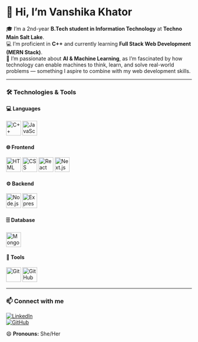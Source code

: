 # 👋 Hi, I’m Vanshika Khator  

🎓 I’m a 2nd-year **B.Tech student in Information Technology** at **Techno Main Salt Lake**.  
💻 I’m proficient in **C++** and currently learning **Full Stack Web Development (MERN Stack)**.  
🤖 I’m passionate about **AI & Machine Learning**, as I’m fascinated by how technology can enable machines to think, learn, and solve real-world problems — something I aspire to combine with my web development skills.  

---

### 🛠️ Technologies & Tools  

#### 💻 Languages  
<img src="https://cdn.jsdelivr.net/gh/devicons/devicon/icons/cplusplus/cplusplus-original.svg" alt="C++" width="40" height="40"/>  
<img src="https://cdn.jsdelivr.net/gh/devicons/devicon/icons/javascript/javascript-original.svg" alt="JavaScript" width="40" height="40"/>  

#### 🌐 Frontend  
<img src="https://cdn.jsdelivr.net/gh/devicons/devicon/icons/html5/html5-original.svg" alt="HTML" width="40" height="40"/>  
<img src="https://cdn.jsdelivr.net/gh/devicons/devicon/icons/css3/css3-original.svg" alt="CSS" width="40" height="40"/>  
<img src="https://cdn.jsdelivr.net/gh/devicons/devicon/icons/react/react-original.svg" alt="React" width="40" height="40"/>  
<img src="https://cdn.jsdelivr.net/gh/devicons/devicon/icons/nextjs/nextjs-original.svg" alt="Next.js" width="40" height="40"/>  

#### ⚙️ Backend  
<img src="https://cdn.jsdelivr.net/gh/devicons/devicon/icons/nodejs/nodejs-original.svg" alt="Node.js" width="40" height="40"/>  
<img src="https://cdn.jsdelivr.net/gh/devicons/devicon/icons/express/express-original.svg" alt="Express" width="40" height="40"/>  

#### 🗄️ Database  
<img src="https://cdn.jsdelivr.net/gh/devicons/devicon/icons/mongodb/mongodb-original.svg" alt="MongoDB" width="40" height="40"/>  

#### 🧰 Tools  
<img src="https://cdn.jsdelivr.net/gh/devicons/devicon/icons/git/git-original.svg" alt="Git" width="40" height="40"/>  
<img src="https://cdn.jsdelivr.net/gh/devicons/devicon/icons/github/github-original.svg" alt="GitHub" width="40" height="40"/>  

---

### 📫 Connect with me  
[![LinkedIn](https://img.shields.io/badge/LinkedIn-Vanshika%20Khator-blue?style=flat-square&logo=linkedin)](https://www.linkedin.com/in/vanshika-khator-764652320)  
[![GitHub](https://img.shields.io/badge/GitHub-vanshikakhator-black?style=flat-square&logo=github)](https://github.com/vanshikakhator)  

😄 **Pronouns:** She/Her  
